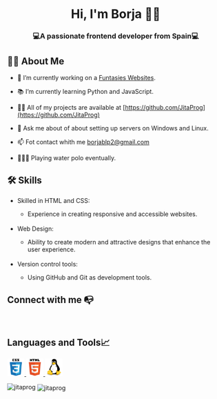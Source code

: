 <h1 align="center">Hi, I'm Borja 🤙🏽</h1>
<h3 align="center">💻A passionate frontend developer from Spain💻</h3>

## 🧔🏽 About Me
- 💼 I’m currently working on a <a href="https://funtasies-website.vercel.app">Funtasies Websites</a>.

- 📚 I’m currently learning Python and JavaScript.

- 👨‍💻 All of my projects are available at [https://github.com/JitaProg](https://github.com/JitaProg)

- 💬 Ask me about of about setting up servers on Windows and Linux.

- 📫 Fot contact whith me borjablp2@gmail.com

- 🤽🏽‍♂️ Playing water polo eventually.

## 🛠 Skills
<ul>
    <li>Skilled in HTML and CSS:</li>
        <ul>
      <li>Experience in creating responsive and accessible websites.</li>
        </ul>
  <br>
    <li>Web Design:</li>
      <ul>
        <li>Ability to create modern and attractive designs that enhance the user experience.</li>
      </ul>
    <br>
    <li>Version control tools:</li>
      <ul>
        <li>Using GitHub and Git as development tools.</li>
      </ul>
</ul>

## Connect with me 📭
<a href="https://www.instagram.com/borjalozano__/"><img src="https://upload.wikimedia.org/wikipedia/commons/thumb/9/95/Instagram_logo_2022.svg/1024px-Instagram_logo_2022.svg.png" alt="" width="30px"></a>&nbsp;&nbsp;&nbsp;&nbsp;&nbsp;&nbsp;&nbsp;&nbsp;<a href="https://www.linkedin.com/in/borja-lozano-porcel-3a860b332/"><img src="https://upload.wikimedia.org/wikipedia/commons/thumb/a/aa/LinkedIn_2021.svg/2560px-LinkedIn_2021.svg.png" alt="" width="100px"></a>&nbsp;&nbsp;&nbsp;&nbsp;&nbsp;&nbsp;&nbsp;&nbsp;<a href="https://vercel.com/jitaprogs-projects"><img src="https://registry.npmmirror.com/@lobehub/icons-static-png/latest/files/dark/vercel-text.png" alt="" width="90px"></a>




## Languages and Tools📈
<p align="left"> <a href="https://www.w3schools.com/css/" target="_blank" rel="noreferrer"> <img src="https://raw.githubusercontent.com/devicons/devicon/master/icons/css3/css3-original-wordmark.svg" alt="css3" width="40" height="40"/> </a> <a href="https://www.w3.org/html/" target="_blank" rel="noreferrer"> <img src="https://raw.githubusercontent.com/devicons/devicon/master/icons/html5/html5-original-wordmark.svg" alt="html5" width="40" height="40"/> </a> <a href="https://www.linux.org/" target="_blank" rel="noreferrer"> <img src="https://raw.githubusercontent.com/devicons/devicon/master/icons/linux/linux-original.svg" alt="linux" width="40" height="40"/> </a> </p>

<p><img align="left" src="https://github-readme-stats.vercel.app/api/top-langs?username=jitaprog&show_icons=true&locale=en&layout=compact" alt="jitaprog" /></p>

<p>&nbsp;<img align="center" src="https://github-readme-stats.vercel.app/api?username=jitaprog&show_icons=true&locale=en" alt="jitaprog" /></p>
